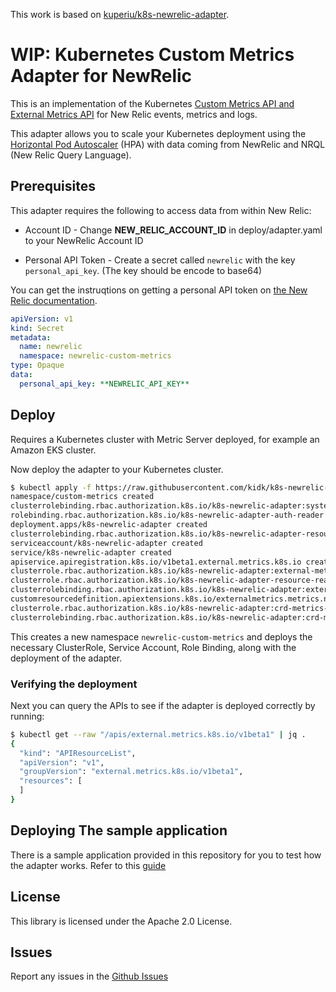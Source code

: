 This work is based on [kuperiu/k8s-newrelic-adapter](https://github.com/kuperiu/k8s-newrelic-adapter).

# WIP: Kubernetes Custom Metrics Adapter for NewRelic

This is an implementation of the Kubernetes [Custom Metrics API and External Metrics API](https://kubernetes.io/docs/tasks/run-application/horizontal-pod-autoscale/#support-for-metrics-apis) for New Relic events, metrics and logs.

This adapter allows you to scale your Kubernetes deployment using the [Horizontal Pod Autoscaler](https://kubernetes.io/docs/tasks/run-application/horizontal-pod-autoscale/) (HPA) with data coming from NewRelic and NRQL (New Relic Query Language).

## Prerequisites

This adapter requires the following to access data from within New Relic:

- Account ID - Change **NEW_RELIC_ACCOUNT_ID** in deploy/adapter.yaml to your NewRelic Account ID

- Personal API Token - Create a secret called `newrelic` with the key `personal_api_key`. (The key should be encode to base64)

You can get the instruqtions on getting a personal API token on [the New Relic documentation](https://docs.newrelic.com/docs/apis/get-started/intro-apis/types-new-relic-api-keys#personal-api-key).

```yaml
apiVersion: v1
kind: Secret
metadata:
  name: newrelic
  namespace: newrelic-custom-metrics
type: Opaque
data:
  personal_api_key: **NEWRELIC_API_KEY**
```

## Deploy

Requires a Kubernetes cluster with Metric Server deployed, for example an Amazon EKS cluster.

Now deploy the adapter to your Kubernetes cluster.

```bash
$ kubectl apply -f https://raw.githubusercontent.com/kidk/k8s-newrelic-adapter/master/deploy/adapter.yaml
namespace/custom-metrics created
clusterrolebinding.rbac.authorization.k8s.io/k8s-newrelic-adapter:system:auth-delegator created
rolebinding.rbac.authorization.k8s.io/k8s-newrelic-adapter-auth-reader created
deployment.apps/k8s-newrelic-adapter created
clusterrolebinding.rbac.authorization.k8s.io/k8s-newrelic-adapter-resource-reader created
serviceaccount/k8s-newrelic-adapter created
service/k8s-newrelic-adapter created
apiservice.apiregistration.k8s.io/v1beta1.external.metrics.k8s.io created
clusterrole.rbac.authorization.k8s.io/k8s-newrelic-adapter:external-metrics-reader created
clusterrole.rbac.authorization.k8s.io/k8s-newrelic-adapter-resource-reader created
clusterrolebinding.rbac.authorization.k8s.io/k8s-newrelic-adapter:external-metrics-reader created
customresourcedefinition.apiextensions.k8s.io/externalmetrics.metrics.newrelic created
clusterrole.rbac.authorization.k8s.io/k8s-newrelic-adapter:crd-metrics-reader created
clusterrolebinding.rbac.authorization.k8s.io/k8s-newrelic-adapter:crd-metrics-reader created
```

This creates a new namespace `newrelic-custom-metrics` and deploys the necessary ClusterRole, Service Account,
Role Binding, along with the deployment of the adapter.

### Verifying the deployment
Next you can query the APIs to see if the adapter is deployed correctly by running:

```bash
$ kubectl get --raw "/apis/external.metrics.k8s.io/v1beta1" | jq .
{
  "kind": "APIResourceList",
  "apiVersion": "v1",
  "groupVersion": "external.metrics.k8s.io/v1beta1",
  "resources": [
  ]
}
```

## Deploying The sample application
There is a sample application provided in this repository for you to test how the adapter works.
Refer to this [guide](sample/README.md)

## License
This library is licensed under the Apache 2.0 License.

## Issues
Report any issues in the [Github Issues](https://github.com/kidk/k8s-newrelic-adapter/issues)

